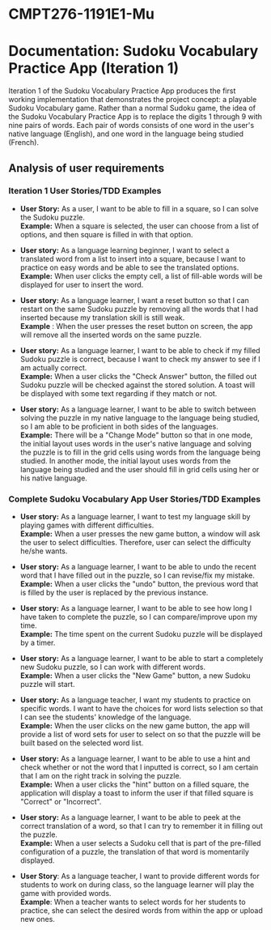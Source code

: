 # CMPT276-1191E1-Mu

# Documentation: Sudoku Vocabulary Practice App (Iteration 1)
Iteration 1 of the Sudoku Vocabulary Practice App produces the first working implementation that demonstrates the project concept: a playable Sudoku Vocabulary game. Rather than a normal Sudoku game, the idea of the Sudoku Vocabulary Practice App is to replace the digits 1 through 9 with nine pairs of words. Each pair of words consists of one word in the user's native language (English), and one word in the language being studied (French).

## Analysis of user requirements
### Iteration 1 User Stories/TDD Examples

* **User Story:**
As a user, I want to be able to fill in a square, so I can solve the Sudoku puzzle.
<br>**Example:** When a square is selected, the user can choose from a list of options,
and then square is filled in with that option.

* **User story:** As a language learning beginner, I want to select a translated word from a list to insert into a square, because I want to practice on easy words and be able to see the translated options.
<br>**Example:** When user clicks the empty cell, a list of fill-able words will be displayed for user to insert the word.


* **User story:** As a language learner, I want a reset button so that I can restart on the same Sudoku puzzle by removing all the words that I had inserted because my translation skill is still weak.
<br>**Example** : When the user presses the reset button on screen, the app will remove all the inserted words on the same puzzle.

* **User story:** As a language learner, I want to be able to check if my filled Sudoku puzzle is correct, because I want to check my answer to see if I am actually correct.
<br>**Example:** When a user clicks the "Check Answer" button, the filled out Sudoku puzzle will be checked against the stored solution. A toast will be displayed with some text regarding if they match or  not.

* **User story:** As a language learner, I want to be able to switch between solving the puzzle in my native language to the language being studied, so I am able to be proficient in both sides of the languages.
<br>**Example:** There will be a "Change Mode" button so that in one mode, the initial layout uses words in the user's native language and solving the puzzle is to fill in the grid cells using words from the language being studied. In another mode, the initial layout uses words from the language being studied and the user should fill in grid cells using her or his native language.

### Complete Sudoku Vocabulary App User Stories/TDD Examples 
* **User story:** As a language learner, I want to test my language skill by playing games with different difficulties.
<br>**Example:** When a user presses the new game button, a window will ask the user to select difficulties. Therefore, user can select the difficulty he/she wants.

* **User story:** As a language learner, I want to be able to undo the recent word that I have filled out in the puzzle, so I can revise/fix my mistake.
<br>**Example:** When a user clicks the "undo" button, the previous word that is filled by the user is replaced by the previous instance.

* **User story:** As a language learner, I want to be able to see how long I have taken to complete the puzzle, so I can compare/improve upon my time.
<br>**Example:** The time spent on the current Sudoku puzzle will be displayed by a timer.

* **User story:** As a language learner, I want to be able to start a completely new Sudoku puzzle, so I can work with different words.
<br>**Example:** When a user clicks the "New Game" button, a new Sudoku puzzle will start.

* **User story:** As a language teacher, I want my students to practice on specific words. I want to have the choices for word lists selection so that I can see the students' knowledge of the language.
<br>**Example:** When the user clicks on the new game button, the app will provide a list of word sets for user to select on so that the puzzle will be built based on the selected word list.

* **User story:** As a language learner, I want to be able to use a hint and check whether or not the word that I inputted is correct, so I am certain that I am on the right track in solving the puzzle.
<br>**Example:** When a user clicks the "hint" button on a filled square, the application will display a toast to inform the user if that filled square is "Correct" or "Incorrect".

* **User story:** As a language learner, I want to be able to peek at the correct translation of a word, so that I can try to remember it in filling out the puzzle.
<br>**Example:** When a user selects a Sudoku cell that is part of the pre-filled configuration of a puzzle, the translation of that word is momentarily displayed.

* **User Story**: As a language teacher, I want to provide different words for students to work on during class, so the language learner will play the game with provided words.
<br>**Example**: When a teacher wants to select words for her students to practice, she can select the desired words from within the app or upload new ones.